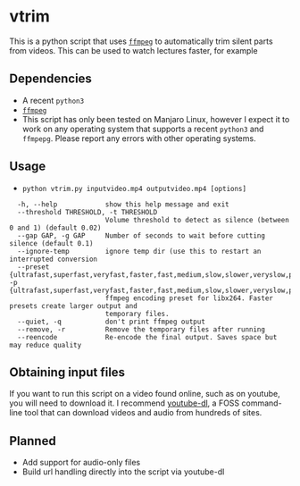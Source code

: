 # vtrim
This is a python script that uses [`ffmpeg`](https://github.com/FFmpeg/FFmpeg) to automatically trim silent parts from videos. This can be used to watch lectures faster, for example

## Dependencies
* A recent `python3`
* [`ffmpeg`](https://github.com/FFmpeg/FFmpeg)
* This script has only been tested on Manjaro Linux, however I expect it to work on any operating system that supports a recent `python3` and `ffmpepg`. Please report any errors with other operating systems.

## Usage
* `python vtrim.py inputvideo.mp4 outputvideo.mp4 [options]`
```
  -h, --help            show this help message and exit
  --threshold THRESHOLD, -t THRESHOLD
                        Volume threshold to detect as silence (between 0 and 1) (default 0.02)
  --gap GAP, -g GAP     Number of seconds to wait before cutting silence (default 0.1)
  --ignore-temp         ignore temp dir (use this to restart an interrupted conversion
  --preset {ultrafast,superfast,veryfast,faster,fast,medium,slow,slower,veryslow,placebo}, -p {ultrafast,superfast,veryfast,faster,fast,medium,slow,slower,veryslow,placebo}
                        ffmpeg encoding preset for libx264. Faster presets create larger output and
                        temporary files.
  --quiet, -q           don't print ffmpeg output
  --remove, -r          Remove the temporary files after running
  --reencode            Re-encode the final output. Saves space but may reduce quality
```

## Obtaining input files
If you want to run this script on a video found online, such as on youtube, you will need to download it. I recommend [youtube-dl](https://github.com/ytdl-org/youtube-dl), a FOSS command-line tool that can download videos and audio from hundreds of sites.

## Planned
* Add support for audio-only files
* Build url handling directly into the script via youtube-dl
